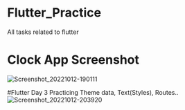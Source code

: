 # Flutter_Practice
 All tasks related to flutter
 
# Clock App Screenshot
![Screenshot_20221012-190111](https://user-images.githubusercontent.com/82440403/195364642-b8b0c116-f392-4036-9bac-06de8aa55ca2.png)

#Flutter Day 3
Practicing Theme data, Text(Styles), Routes..
![Screenshot_20221012-203920](https://user-images.githubusercontent.com/82440403/195393339-43ae3d5d-16b8-4e7b-8794-a778ed77d7e5.png)



